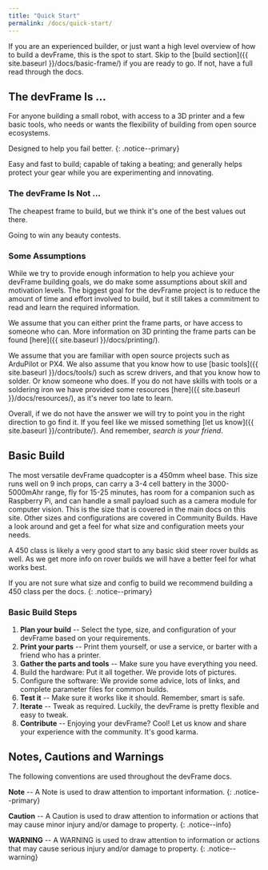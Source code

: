 ```yaml
---
title: "Quick Start"
permalink: /docs/quick-start/
---
```

If you are an experienced builder, or just want a high level overview of how to build a devFrame, this is the spot to start.  Skip to the [build section]({{ site.baseurl }}/docs/basic-frame/) if you are ready to go.  If not, have a full read through the docs.

## The devFrame Is ...
For anyone building a small robot, with access to a 3D printer and a few basic tools, who needs or wants the flexibility of building from open source ecosystems.

Designed to help you fail better.
{: .notice--primary}

Easy and fast to build; capable of taking a beating; and generally helps protect your gear while you are experimenting and innovating.

### The devFrame Is Not ...
The cheapest frame to build, but we think it's one of the best values out there.  

Going to win any beauty contests.

### Some Assumptions
While we try to provide enough information to help you achieve your devFrame building goals, we do make some assumptions about skill and motivation levels.  The biggest goal for the devFrame project is to reduce the amount of time and effort involved to build, but it still takes a commitment to read and learn the required information.  

We assume that you can either print the frame parts, or have access to someone who can.   More information on 3D printing the frame parts can be found [here]({{ site.baseurl }}/docs/printing/).

We assume that you are familiar with open source projects such as ArduPilot or PX4.  We also assume that you know how to use [basic tools]({{ site.baseurl }}/docs/tools/) such as screw drivers, and that you know how to solder.  Or know someone who does.  If you do not have skills with tools or a soldering iron we have provided some resources [here]({{ site.baseurl }}/docs/resources/), as it's never too late to learn.

Overall, if we do not have the answer we will try to point you in the right direction to go find it.  If you feel like we missed something [let us know]({{ site.baseurl }}/contribute/).  And remember, *search is your friend*.

## Basic Build
The most versatile devFrame quadcopter is a 450mm wheel base.  This size runs well on 9 inch props, can carry a 3-4 cell battery in the 3000-5000mAhr range, fly for 15-25 minutes, has room for a companion such as Raspberry Pi, and can handle a small payload such as a camera module for computer vision.  This is the size that is covered in the main docs on this site.  Other sizes and configurations are covered in Community Builds.  Have a look around and get a feel for what size and configuration meets your needs.

A 450 class is likely a very good start to any basic skid steer rover builds as well.  As we get more info on rover builds we will have a better feel for what works best.

If you are not sure what size and config to build we recommend building a 450 class per the docs.
{: .notice--primary}

### Basic Build Steps
1. **Plan your build** --  Select the type, size, and configuration of your devFrame based on your requirements.
2. **Print your parts** --  Print them yourself, or use a service, or barter with a friend who has a printer.
3. **Gather the parts and tools** --  Make sure you have everything you need.
4. Build the hardware:  Put it all together.  We provide lots of pictures.
5. Configure the software: We provide some advice, lots of links, and complete parameter files for common builds.
6. **Test it** -- Make sure it works like it should.  Remember, smart is safe.
7. **Iterate** -- Tweak as required.  Luckily, the devFrame is pretty flexible and easy to tweak.
8. **Contribute** --  Enjoying your devFrame?  Cool!  Let us know and share your experience with the community.  It's good karma.

## Notes, Cautions and Warnings

The following conventions are used throughout the devFrame docs.

**Note** -- A Note is used to draw attention to important information.
{: .notice--primary}

**Caution** -- A Caution is used to draw attention to information or actions that may cause minor injury and/or damage to property.
{: .notice--info}

**WARNING** -- A WARNING is used to draw attention to information or actions that may cause serious injury and/or damage to property.
{: .notice--warning}
